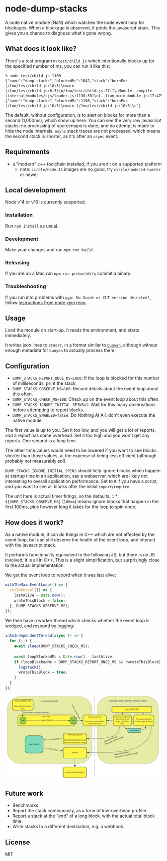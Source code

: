 # node-dump-stacks

A node native module (NaN) which watches the node event loop for blockages.
When a blockage is observed, it prints the javascript stack. This gives you a
chance to diagnose what's gone wrong.


## What does it look like?

There's a test program in `test/child.js` which intentionally blocks up for the
specified number of ms, you can run it like this:

```
% node test/child.js 1100
{"name":"dump-stacks","blockedMs":1042,"stack":"burnFor (/foo/test/child.js:18:5)\nmain (/foo/test/child.js:6:3)\n/foo/test/child.js:27:1\nModule._compile (internal/modules/cjs/loader.js:1138:30)\n[..]run_main_module.js:17:47\n"}
{"name":"dump-stacks","blockedMs":1100,"stack":"burnFor (/foo/test/child.js:18:5)\nmain (/foo/test/child.js:10:3)\n"}
```

The default, without configuration, is to alert on blocks for more than a second
(1,000ms), which show up here. You can see the very raw javascript stacks; no
processing of sourcemaps is done, and no attempt is made to hide the node internals.
`async` stack traces are not processed, which means the second stack is shorter,
as it's after an `async` event.


## Requirements

 * a "modern" c++ toolchain installed, if you aren't on a supported platform
   * note: `circle/node:14` images are no good, try `circle/node:14-buster` or newer


## Local development
Node v14 or v16 is currently supported.

### Installation
Run `npm install` as usual.

### Development
Make your changes and run `npm run build`.

### Releasing
If you are on a Mac run `npm run prebuildify` commit a binary.


### Troubleshooting
If you run into problems with `gyp: No Xcode or CLT version detected!`, follow [instructions from node-gyp repo](https://github.com/nodejs/node-gyp/blob/master/macOS_Catalina.md#i-did-all-that-and-the-acid-test-still-does-not-pass--).


## Usage

Load the module on start-up. It reads the environment, and starts immediately.

It writes json lines to `stderr`, in a format similar to
[`bunyan`](https://github.com/trentm/node-bunyan),
although without enough metadata for `bunyan` to actually process them.


## Configuration

 * `DUMP_STACKS_REPORT_ONCE_MS=1000`: If the loop is blocked for this number of
     milliseconds, print the stack.
 * `DUMP_STACKS_OBSERVE_MS=100`: Record details about the event loop about this
     often.
 * `DUMP_STACKS_CHECK_MS=100`: Check up on the event loop about this often.
 * `DUMP_STACKS_IGNORE_INITIAL_SPINS=1`: Wait for this many observations before
     attempting to report blocks.
 * `DUMP_STACKS_ENABLED=false`: Do Nothing At All; don't even execute the native module

The first value is up to you. Set it too low, and you will get a lot of reports,
and a report has some overhead. Set it too high and you won't get any reports.
One second is a *long* time.

The other time values would need to be lowered if you want to see blocks shorter than
those values, at the expense of being less efficient (although probably not
measurably so!).

`DUMP_STACKS_IGNORE_INITIAL_SPINS` should help ignore blocks which happen at
startup time in an application, say a webserver, which are likely not interesting to
overall application performance.  Set to `0` if you have a script, and you want to see
all blocks after the initial `import`/`require`.

The unit here is actual timer firings, so the defaults, `1` * `${DUMP_STACKS_OBSERVE_MS}`
(`100ms`) means ignore blocks that happen in the first 100ms, *plus* however long it
takes for the loop to spin once.


## How does it work?

As a native module, it can do things in C++ which are not affected by the
event loop, but can still observe the health of the event loop, and interact
with the javascript stack.

It performs functionality equivalent to the following JS, but there is no JS
involved; it is all in C++. This is a slight simplification, but surprisingly
close to the actual implementation.

We get the event loop to record when it was last alive:
```js
withTheMainEventLoop(() => {
  setInterval(() => {
    lastAlive = Date.now();
    wroteThisBlock = false;
  }, DUMP_STACKS_OBSERVE_MS);
});
```


We then have a worker thread which checks whether the event loop is wedged,
and respond by logging:
```js
inAnIndependentThread(async () => {
  for (;;) {
    await sleep(DUMP_STACKS_CHECK_MS);

    const loopBlockedMs = Date.now() - lastAlive;
    if (loopBlockedMs > DUMP_STACKS_REPORT_ONCE_MS && !wroteThisBlock) {
      logStack();
      wroteThisBlock = true;
    }
  }
});
```

![architecture / data flow](architecture.jpg)


## Future work
 
 * Benchmarks.
 * Report the stack continuously, as a form of low-overhead profiler.
 * Report a stack at the "end" of a long block, with the actual total block time.
 * Write stacks to a different destination, e.g. a webhook.


## License

MIT
